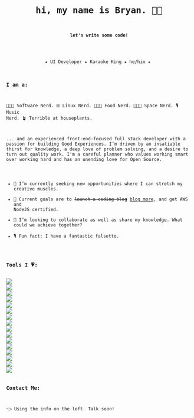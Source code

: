 <code>
<h1 align='center'> hi, my name is Bryan. 👋🏼 </h1>
<h4 align='center'>let's write some code!</h4>
 

<div align='center'>
★ UI Developer ★ Karaoke King ★ he/him ★ 
</div>

### I am a:
👨🏼‍💻 Software Nerd.
🤓 Linux Nerd. 
👨🏼‍🍳 Food Nerd.
🧑🏼‍🚀 Space Nerd.
🎙 Music Nerd. 
🪴 Terrible at houseplants.   

... and an experienced front-end-focused full stack developer with a passion for building Good Experiences. I’m driven by an insatiable thirst for knowledge, a deep love of problem solving, and a desire to turn out quality work. I'm a careful planner who values working smart over working hard and has an unending love for Open Source. 

- 🔭 I’m currently seeking new opportunities  where I can stretch my creative muscles.
- 🌱 Current goals are to ~~launch a coding blog~~ [blog more](http://bryanparonto.com/blog), and get AWS and NodeJS certified.
- 👯 I’m looking to collaborate as well as share my knowledge. What could we achieve together?
- 🎙 Fun fact: I have a fantastic falsetto.

### Tools I 💗:

<img src="https://img.shields.io/badge/node.js%20-%2343853D.svg?&style=for-the-badge&logo=node.js&logoColor=white"/>
<img src="https://img.shields.io/badge/express.js%20-%23404d59.svg?&style=for-the-badge"/>
<img src="https://img.shields.io/badge/react%20-%2320232a.svg?&style=for-the-badge&logo=react&logoColor=%2361DAFB"/>
<img src="https://img.shields.io/badge/redux%20-%23593d88.svg?&style=for-the-badge&logo=redux&logoColor=white"/>
<img src="https://img.shields.io/badge/webpack%20-%238DD6F9.svg?&style=for-the-badge&logo=webpack&logoColor=black" />
<img src="https://img.shields.io/badge/markdown-%23000000.svg?&style=for-the-badge&logo=markdown&logoColor=white"/>
<img src="https://img.shields.io/badge/vim%20-%2343853D.svg?&style=for-the-badge&logo=vim&logoColor=white"/>
<img src="https://img.shields.io/badge/tailwindcss%20-%2338B2AC.svg?&style=for-the-badge&logo=tailwind-css&logoColor=white"/>
<img src="https://img.shields.io/badge/bootstrap%20-%23563D7C.svg?&style=for-the-badge&logo=bootstrap&logoColor=white"/>
<img src="https://img.shields.io/badge/figma%20-%23F24E1E.svg?&style=for-the-badge&logo=figma&logoColor=white"/>
<img src="https://img.shields.io/badge/git%20-%23F05033.svg?&style=for-the-badge&logo=git&logoColor=white"/>
<img src="https://img.shields.io/badge/nginx%20-%23009639.svg?&style=for-the-badge&logo=nginx&logoColor=white"/>
<img src="https://img.shields.io/badge/docker%20-%230db7ed.svg?&style=for-the-badge&logo=docker&logoColor=white"/>
<img src ="https://img.shields.io/badge/postgres-%23316192.svg?&style=for-the-badge&logo=postgresql&logoColor=white"/>
<img src="https://img.shields.io/badge/mysql-%2300f.svg?&style=for-the-badge&logo=mysql&logoColor=white"/>
<img src ="https://img.shields.io/badge/MongoDB-%234ea94b.svg?&style=for-the-badge&logo=mongodb&logoColor=white"/>

### Contact Me:
👈 Using the info on the left. Talk soon! 

</code>
